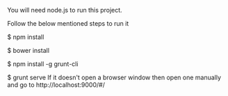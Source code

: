 You will need node.js to run this project.

Follow the below mentioned steps to run it

$ npm install

$ bower install

$ npm install -g grunt-cli

$ grunt serve
If it doesn't open a browser window then open one manually and go to http://localhost:9000/#/